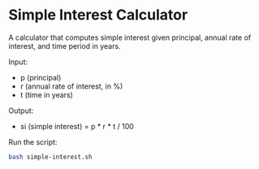 # Simple Interest Calculator

A calculator that computes simple interest given principal, annual rate of interest, and time period in years.

Input:  
- p (principal)  
- r (annual rate of interest, in %)  
- t (time in years)

Output:  
- si (simple interest) = p * r * t / 100

Run the script:
```bash
bash simple-interest.sh
